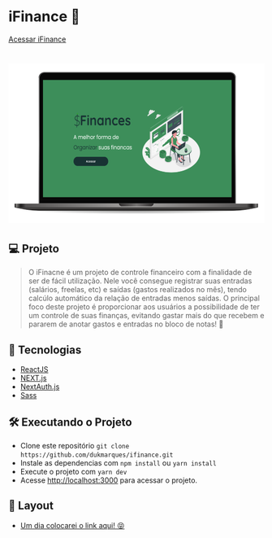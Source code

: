 # iFinance 🤑
[Acessar iFinance](https://ifinance-dukmarques.vercel.app/)
<h1 align="center">
    <img alt="iFinance" title="iFinance" src=".github/ifinance.png" />
</h1>


## 💻 Projeto

> O iFinacne é um projeto de controle financeiro com a finalidade de ser de fácil utilização. Nele você consegue registrar suas entradas (salários, freelas, etc) e saídas (gastos realizados no mês), tendo calcúlo automático da relação de entradas menos saídas.
> O principal foco deste projeto é proporcionar aos usuários a possibilidade de ter um controle de suas finanças, evitando gastar mais do que recebem e pararem de anotar gastos e entradas no bloco de notas! 👀

## 🚀 Tecnologias
* [ReactJS](https://reactjs.org/)
* [NEXT.js](https://nextjs.org/)
* [NextAuth.js](https://next-auth.js.org/)
* [Sass](https://sass-lang.com/)

## 🛠 Executando o Projeto
* Clone este repositório `git clone https://github.com/dukmarques/ifinance.git`
* Instale as dependencias com `npm install` ou `yarn install`
* Execute o projeto com `yarn dev`
* Acesse [http://localhost:3000](http://localhost:3000) para acessar o projeto.

## 🔖 Layout
* [Um dia colocarei o link aqui! 😝](#)
